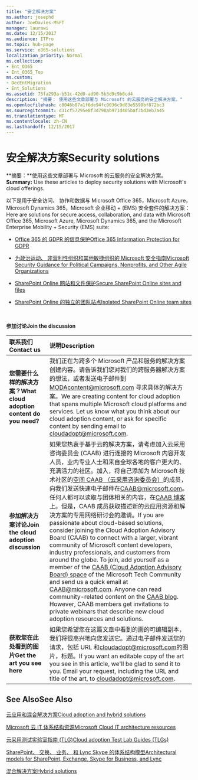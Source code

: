```yaml
---
title: "安全解决方案"
ms.author: josephd
author: JoeDavies-MSFT
manager: laurawi
ms.date: 12/15/2017
ms.audience: ITPro
ms.topic: hub-page
ms.service: o365-solutions
localization_priority: Normal
ms.collection:
- Ent_O365
- Ent_O365_Top
ms.custom:
- DecEntMigration
- Ent_Solutions
ms.assetid: 75fa293a-b51c-42d0-ad90-5b3d9c9b0cd4
description: "摘要： 使用这些文章部署与 Microsoft 的云服务的安全解决方案。"
ms.openlocfilehash: c8046b87a1f6de94fc0036c9d83e5598bf872bc3
ms.sourcegitcommit: d31cf57295e8f3d798ab971d405baf3bd3eb7a45
ms.translationtype: MT
ms.contentlocale: zh-CN
ms.lasthandoff: 12/15/2017
---
```

# <a name="security-solutions"></a><span data-ttu-id="b8c9c-103">安全解决方案</span><span class="sxs-lookup"><span data-stu-id="b8c9c-103">Security solutions</span></span>

 <span data-ttu-id="b8c9c-104">**摘要：**使用这些文章部署与 Microsoft 的云服务的安全解决方案。</span><span class="sxs-lookup"><span data-stu-id="b8c9c-104">**Summary:** Use these articles to deploy security solutions with Microsoft's cloud offerings.</span></span>
  
<span data-ttu-id="b8c9c-105">以下是用于安全访问、 协作和数据与 Microsoft Office 365，Microsoft Azure，Microsoft Dynamics 365，Microsoft 企业移动 + (EMS) 安全套件的解决方案：</span><span class="sxs-lookup"><span data-stu-id="b8c9c-105">Here are solutions for secure access, collaboration, and data with Microsoft Office 365, Microsoft Azure, Microsoft Dynamics 365, and the Microsoft Enterprise Mobility + Security (EMS) suite:</span></span>

- [<span data-ttu-id="b8c9c-106">Office 365 的 GDPR 的信息保护</span><span class="sxs-lookup"><span data-stu-id="b8c9c-106">Office 365 Information Protection for GDPR</span></span>](office-365-information-protection-for-gdpr.md)
  
- [<span data-ttu-id="b8c9c-107">为政治运动、 非营利性组织和其他敏捷组织的 Microsoft 安全指南</span><span class="sxs-lookup"><span data-stu-id="b8c9c-107">Microsoft Security Guidance for Political Campaigns, Nonprofits, and Other Agile Organizations</span></span>](microsoft-security-guidance-for-political-campaigns-nonprofits-and-other-agile-o.md)
    
- [<span data-ttu-id="b8c9c-108">SharePoint Online 网站和文件保护</span><span class="sxs-lookup"><span data-stu-id="b8c9c-108">Secure SharePoint Online sites and files</span></span>](secure-sharepoint-online-sites-and-files.md)
    
- [<span data-ttu-id="b8c9c-109">SharePoint Online 的独立的团队站点</span><span class="sxs-lookup"><span data-stu-id="b8c9c-109">Isolated SharePoint Online team sites</span></span>](isolated-sharepoint-online-team-sites.md)
<br/>
    
<span data-ttu-id="b8c9c-110">**参加讨论**</span><span class="sxs-lookup"><span data-stu-id="b8c9c-110">**Join the discussion**</span></span>

|<span data-ttu-id="b8c9c-111">**联系我们**</span><span class="sxs-lookup"><span data-stu-id="b8c9c-111">**Contact us**</span></span>|<span data-ttu-id="b8c9c-112">**说明**</span><span class="sxs-lookup"><span data-stu-id="b8c9c-112">**Description**</span></span>|
|:-----|:-----|
|<span data-ttu-id="b8c9c-113">**您需要什么样的解决方案？**</span><span class="sxs-lookup"><span data-stu-id="b8c9c-113">**What cloud adoption content do you need?**</span></span> <br/> |<span data-ttu-id="b8c9c-p101">我们正在为跨多个 Microsoft 产品和服务的解决方案创建内容。请告诉我们您对我们的跨服务器解决方案的想法，或者发送电子邮件到 [MODAcontent@microsoft.com](mailto:cloudadopt@microsoft.com?Subject=[Cloud%20Adoption%20Content%20Feedback]:%20) 寻求具体的解决方案。</span><span class="sxs-lookup"><span data-stu-id="b8c9c-p101">We are creating content for cloud adoption that spans multiple Microsoft cloud platforms and services. Let us know what you think about our cloud adoption content, or ask for specific content by sending email to [cloudadopt@microsoft.com](mailto:cloudadopt@microsoft.com?Subject=[Cloud%20Adoption%20Content%20Feedback]:%20).  </span></span><br/> |
|<span data-ttu-id="b8c9c-116">**参加解决方案讨论**</span><span class="sxs-lookup"><span data-stu-id="b8c9c-116">**Join the cloud adoption discussion**</span></span> <br/> |<span data-ttu-id="b8c9c-p102">如果您热衷于基于云的解决方案，请考虑加入云采用咨询委员会 (CAAB) 进行连接的 Microsoft 内容开发人员，业内专业人士和来自全球各地的客户更大的、 充满活力的社区。加入，将自己添加为 Microsoft 技术社区的[空间 CAAB （云采用咨询委员会）](https://aka.ms/caab)的成员，向我们发送快速电子邮件在[CAAB@microsoft.com](mailto:caab@microsoft.com?Subject=I%20just%20joined%20the%20Cloud%20Adoption%20Advisory%20Board!)。任何人都可以读取与团体相关的内容，在[CAAB 博客](https://blogs.technet.com/b/solutions_advisory_board/)上。但是，CAAB 成员获取描述新的云应用资源和解决方案的专用网络研讨会的邀请。</span><span class="sxs-lookup"><span data-stu-id="b8c9c-p102">If you are passionate about cloud-based solutions, consider joining the Cloud Adoption Advisory Board (CAAB) to connect with a larger, vibrant community of Microsoft content developers, industry professionals, and customers from around the globe. To join, add yourself as a member of the [CAAB (Cloud Adoption Advisory Board) space](https://aka.ms/caab) of the Microsoft Tech Community and send us a quick email at [CAAB@microsoft.com](mailto:caab@microsoft.com?Subject=I%20just%20joined%20the%20Cloud%20Adoption%20Advisory%20Board!). Anyone can read community-related content on the [CAAB blog](https://blogs.technet.com/b/solutions_advisory_board/). However, CAAB members get invitations to private webinars that describe new cloud adoption resources and solutions.  </span></span><br/> |
|<span data-ttu-id="b8c9c-120">**获取您在此处看到的图片**</span><span class="sxs-lookup"><span data-stu-id="b8c9c-120">**Get the art you see here**</span></span> <br/> |<span data-ttu-id="b8c9c-p103">如果您希望您在这篇文章中看到的画的可编辑副本，我们将很高兴地向您发送它。通过电子邮件发送您的请求，包括 URL 和[cloudadopt@microsoft.com](mailto:cloudadopt@microsoft.com?subject=[Art%20Request]:%20)的图片，标题。</span><span class="sxs-lookup"><span data-stu-id="b8c9c-p103">If you want an editable copy of the art you see in this article, we'll be glad to send it to you. Email your request, including the URL and title of the art, to [cloudadopt@microsoft.com](mailto:cloudadopt@microsoft.com?subject=[Art%20Request]:%20).  </span></span><br/> |
   
## <a name="see-also"></a><span data-ttu-id="b8c9c-123">See Also</span><span class="sxs-lookup"><span data-stu-id="b8c9c-123">See Also</span></span>

[<span data-ttu-id="b8c9c-124">云应用和混合解决方案</span><span class="sxs-lookup"><span data-stu-id="b8c9c-124">Cloud adoption and hybrid solutions</span></span>](cloud-adoption-and-hybrid-solutions.md)
  
[<span data-ttu-id="b8c9c-125">Microsoft 云 IT 体系结构资源</span><span class="sxs-lookup"><span data-stu-id="b8c9c-125">Microsoft Cloud IT architecture resources</span></span>](microsoft-cloud-it-architecture-resources.md)
  
[<span data-ttu-id="b8c9c-126">云采用测试实验室指南 (TLG)</span><span class="sxs-lookup"><span data-stu-id="b8c9c-126">Cloud adoption Test Lab Guides (TLGs)</span></span>](cloud-adoption-test-lab-guides-tlgs.md)
  
[<span data-ttu-id="b8c9c-127">SharePoint、 交换、 业务、 和 Lync Skype 的体系结构模型</span><span class="sxs-lookup"><span data-stu-id="b8c9c-127">Architectural models for SharePoint, Exchange, Skype for Business, and Lync</span></span>](architectural-models-for-sharepoint-exchange-skype-for-business-and-lync.md)
  
[<span data-ttu-id="b8c9c-128">混合解决方案</span><span class="sxs-lookup"><span data-stu-id="b8c9c-128">Hybrid solutions</span></span>](hybrid-solutions.md)


